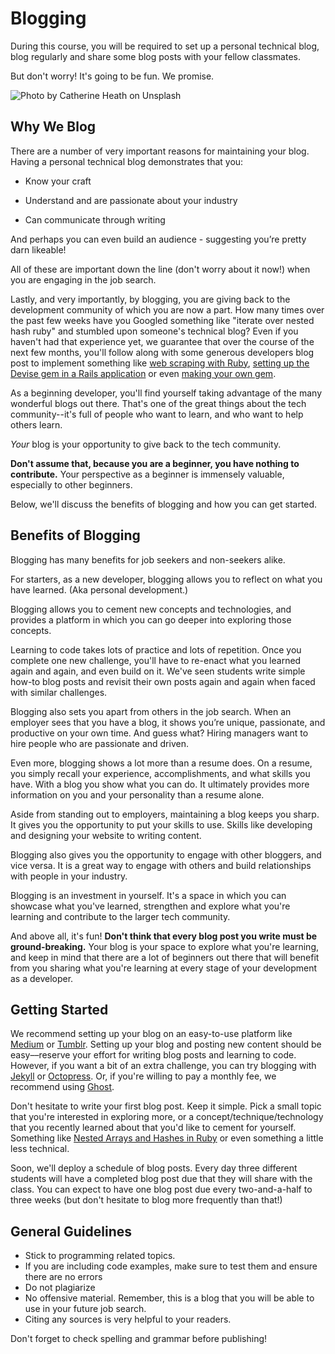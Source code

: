 # Blogging

During this course, you will be required to set up a personal technical blog,
blog regularly and share some blog posts with your fellow classmates.

But don't worry! It's going to be fun. We promise.

![Photo by Catherine Heath on Unsplash](https://curriculum-content.s3.amazonaws.com/immersive-course-logistics/maintaining-a-blog/Image_135_CatOnComputer.jpg)

## Why We Blog

There are a number of very important reasons for maintaining your blog. Having a
personal technical blog demonstrates that you:

* Know your craft

* Understand and are passionate about your industry

* Can communicate through writing

And perhaps you can even build an audience - suggesting you’re pretty darn
likeable!

All of these are important down the line (don't worry about it now!) when you
are engaging in the job search.

Lastly, and very importantly, by blogging, you are giving back to the
development community of which you are now a part. How many times over the past
few weeks have you Googled something like "iterate over nested hash ruby" and
stumbled upon someone's technical blog? Even if you haven't had that experience
yet, we guarantee that over the course of the next few months, you'll follow
along with some generous developers blog post to implement something like
[web scraping with Ruby][], [setting up the Devise gem in a Rails application][]
or even [making your own gem][].

[web scraping with Ruby]: https://medium.com/@LindaHaviv/the-beginner-s-guide-scraping-in-ruby-cheat-sheet-c4f9c26d1b8c#.kkwe918o4
[setting up the Devise gem in a Rails application]: https://medium.com/@sherriously/switching-from-standard-bcrypt-rails-authentication-to-devise-1fd0e910bdda#.fj8ckgksq
[making your own gem]: http://www.thegreatcodeadventure.com/lets-make-a-gem/

As a beginning developer, you'll find yourself taking advantage of the many
wonderful blogs out there. That's one of the great things about the tech
community--it's full of people who want to learn, and who want to help others
learn.

_Your_ blog is your opportunity to give back to the tech community.

**Don't assume that, because you are a beginner, you have nothing to
contribute.** Your perspective as a beginner is immensely valuable, especially
to other beginners.

Below, we'll discuss the benefits of blogging and how you can get started.

## Benefits of Blogging

Blogging has many benefits for job seekers and non-seekers alike.

For starters, as a new developer, blogging allows you to reflect on what you
have learned. (Aka personal development.)

Blogging allows you to cement new concepts and technologies, and provides a
platform in which you can go deeper into exploring those concepts.

Learning to code takes lots of practice and lots of repetition. Once you
complete one new challenge, you'll have to re-enact what you learned again and
again, and even build on it. We've seen students write simple how-to blog posts
and revisit their own posts again and again when faced with similar challenges.

Blogging also sets you apart from others in the job search. When an employer
sees that you have a blog, it shows you’re unique, passionate, and productive on
your own time. And guess what? Hiring managers want to hire people who are passionate
and driven.

Even more, blogging shows a lot more than a resume does. On a resume, you simply
recall your experience, accomplishments, and what skills you have. With a blog
you show what you can do. It ultimately provides more information on you and
your personality than a resume alone.

Aside from standing out to employers, maintaining a blog keeps you sharp. It
gives you the opportunity to put your skills to use. Skills like developing and
designing your website to writing content.

Blogging also gives you the opportunity to engage with other bloggers, and vice
versa. It is a great way to engage with others and build relationships with
people in your industry.

Blogging is an investment in yourself. It's a space in which you can showcase
what you've learned, strengthen and explore what you're learning and contribute
to the larger tech community.

And above all, it's fun! **Don't think that every blog post you write must be
ground-breaking.** Your blog is your space to explore what you're learning, and
keep in mind that there are a lot of beginners out there that will benefit from
you sharing what you're learning at every stage of your development as a
developer.

## Getting Started

We recommend setting up your blog on an easy-to-use platform like
[Medium](https://medium.com/) or [Tumblr](https://www.tumblr.com/). Setting up
your blog and posting new content should be easy––reserve your effort for
writing blog posts and learning to code. However, if you want a bit of an extra
challenge, you can try blogging with [Jekyll](https://jekyllrb.com/) or
[Octopress](http://octopress.org/). Or, if you're willing to pay a monthly fee,
we recommend using [Ghost](https://ghost.org/).

Don't hesitate to write your first blog post. Keep it simple. Pick a small topic
that you're interested in exploring more, or a concept/technique/technology that
you recently learned about that you'd like to cement for yourself. Something
like [Nested Arrays and Hashes in Ruby][] or even
something a little less technical.

[Nested Arrays and Hashes in Ruby]: http://www.korenlc.com/nested-arrays-hashes-loops-in-ruby/

Soon, we'll deploy a schedule of blog posts. Every day three different students
will have a completed blog post due that they will share with the class. You can
expect to have one blog post due every two-and-a-half to three weeks (but don't
hesitate to blog more frequently than that!)

## General Guidelines

* Stick to programming related topics.
* If you are including code examples, make sure to test them and ensure there are no errors
* Do not plagiarize
* No offensive material. Remember, this is a blog that you will be able to use
  in your future job search.
* Citing any sources is very helpful to your readers.

Don't forget to check spelling and grammar before publishing!

